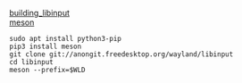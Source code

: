 [building_libinput](https://wayland.freedesktop.org/libinput/doc/latest/building_libinput.html)  
[meson](https://github.com/mesonbuild/meson)
```
sudo apt install python3-pip
pip3 install meson
git clone git://anongit.freedesktop.org/wayland/libinput
cd libinput
meson --prefix=$WLD

```
